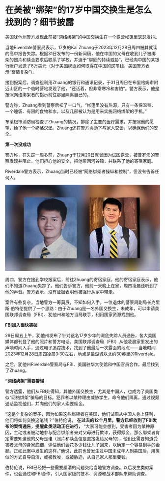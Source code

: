 # 在美被“绑架”的17岁中国交换生是怎么找到的？细节披露

美国犹他州警方发现此前被“网络绑架”的中国交换生在一个露营帐篷里瑟瑟发抖。

当地Riverdale警察局表示，17岁的Kai
Zhuang于2023年12月28日周四被其就读的高中报告失踪。根据31日发布的一份新闻稿，他在中国的父母在收到儿子被绑架的照片和赎金要求后联系了学校，并迫于“绑匪的持续威胁”，已经向中国的某银行账户发送了8万美元（对于美国绑匪如何取得在中国的这笔钱，美国警方表示“案情复杂”）。

接到报案后，调查组利用Zhuang的银行和通讯记录，于31日周日在布里格姆市附近山区的一个临时营地发现了他，“还活着，但非常寒冷和害怕”。警方表示，他是按照网络绑架者的指示前往那里隔离自己的。

警方称，Zhuang看到警察后松了一口气，“帐篷里没有热源，只有一条保温毯、一个睡袋、有限的食物和水，以及几部被认为是用来实施网络绑架的手机。”

布莱根市消防局检查了Zhuang的情况，排除了主要的医疗需求，并按照他的愿望，给了他一个奶酪汉堡。Zhuang还在警方协助下与家人交谈，以确保他们的安全。

**第一次没成功**

警方称，在失踪一周多前，Zhuang于12月20日就曾因为试图露营，被普罗沃的警察发现并阻止。他们担心他的安全，把他带回河谷镇，并联系了他的寄宿家庭。

Riverdale警方表示，Zhuang当时已经被“网络绑架者操纵和控制”，但没有告诉任何人。

![7a534d9706e1875e59296911fdd9fcb3.jpg](https://raw.githubusercontent.com/qqhsx/qqnews_image/main/2024/01/02/在美被“绑架”的17岁中国交换生是怎么找到的？细节披露/7a534d9706e1875e59296911fdd9fcb3.jpg)

周四，警方在接到学校报案后，前往Zhuang的寄宿家庭，他的寄宿家庭表示，他们不知道Zhuang失踪了。他们告诉警方，他前一天晚上在家，周四凌晨还听到了他的声音。警方表示，没有证据表明他被强行从家中带走。

案件有些复杂，当地警方一筹莫展，不知如何入手。一位退休的警察局副局长克里斯·伯特伦提供了一个思路：由于Zhuang是一名外国交换生，未成年，可以申请美国联邦调查局（FBI）、犹他州和地方当局联手，利用国家资源找到他。

**FBI加入很快突破**

29日周五上午，犹他州发布了针对这名17岁少年的濒危失踪人员通告，各大美国媒体都刊登了他的照片和警方电话。美国联邦调查局（FBI）从他凌晨家里发出的声响时间入手，通过电子追踪技术，找到了他最后一次露面的地点——当地时间2023年12月28日周四凌晨3:30左右，地点是盐湖城以北约30英里的Riverdale。

之后，犹他州Riverdale警察局与FBI、美国驻华大使馆和中国官员合作，最后找到了Zhuang。

**“网络绑架”需要警惕**

警方透露，他们从FBI处得知，其他外国交换生，尤其是中国人，也成为了美国类似“网络绑架”骗局的目标。犯罪者以某种理由威胁学生，命令他们隔离，通过视频通话监视他们，并向他们的家人索要赎金。

“这是个复杂的案子，因为如果这些绑架者在美国，他们试图从中国人身上获利，他们将如何交换这笔钱？”伯特伦说，
**在过去的12个月里，警方已经收到了FBI发布的案情通告，提醒此类活动正在进行，**
“大家可能会想到，受害者因为某种原因，主动或者被动地参与配合绑架者来对父母进行欺诈，获得赎金，那么绑架者肯定需要知道他的父母是谁（照片和赎金信是直接发给父母的），他们还需要知道受害者父母的身家底细，评估他们会花多少钱让儿子回来，以确定一个容易到手的金额。正如此案中发生的这样。”他说，此前也曾发生过中国未成年人到美国后，用类似的方式自导自演，或被教唆，或被胁迫，从自己家人那里要钱。

伯特伦说，FBI已经把一些需要厘清的问题交给当地警方调查。以后发生类似案件，也会通过和FBI合作，引入国家级的技术、资源和战术部队来帮助调查。

